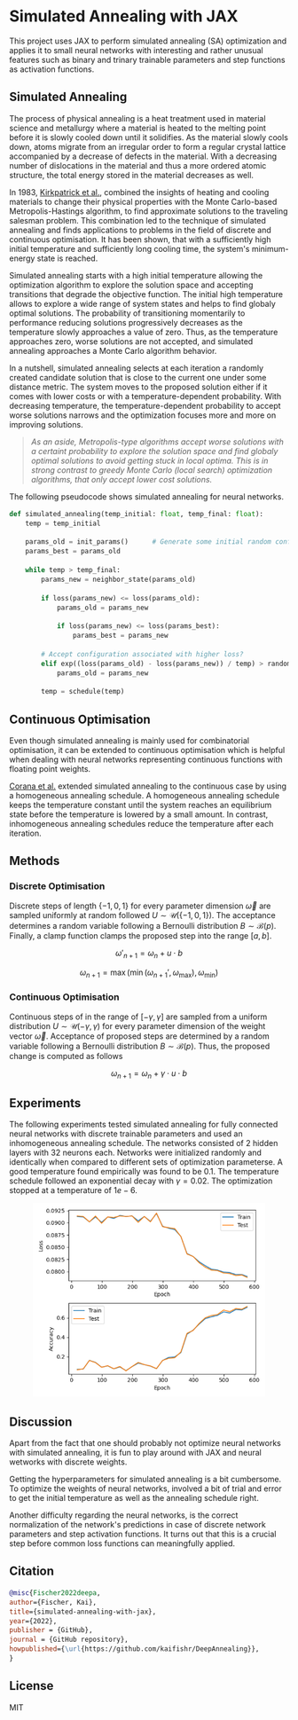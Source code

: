 # Simulated Annealing with JAX

This project uses JAX to perform simulated annealing (SA) optimization and applies it to small neural networks with interesting and rather unusual features such as binary and trinary trainable parameters and step functions as activation functions.


## Simulated Annealing

The process of physical annealing is a heat treatment used in material science and metallurgy where a material is heated to the melting point before it is slowly cooled down until it solidifies. As the material slowly cools down, atoms migrate from an irregular order to form a regular crystal lattice accompanied by a decrease of defects in the material. With a decreasing number of dislocations in the material and thus a more ordered atomic structure, the total energy stored in the material decreases as well. 

In 1983, [Kirkpatrick et al.](https://www.science.org/doi/pdf/10.1126/science.220.4598.671), combined the insights of heating and cooling materials to change their physical properties with the Monte Carlo-based Metropolis-Hastings algorithm, to find approximate solutions to the traveling salesman problem. This combination led to the technique of simulated annealing and finds applications to problems in the field of discrete and continuous optimisation. It has been shown, that with a sufficiently high initial temperature and sufficiently long cooling time, the system's minimum-energy state is reached.

Simulated annealing starts with a high initial temperature allowing the optimization algorithm to explore the solution space and accepting transitions that degrade the objective function. The initial high temperature allows to explore a wide range of system states and helps to find globaly optimal solutions. The probability of transitioning momentarily to performance reducing solutions progressively decreases as the temperature slowly approaches a value of zero. Thus, as the temperature approaches zero, worse solutions are not accepted, and simulated annealing approaches a Monte Carlo algorithm behavior.

In a nutshell, simulated annealing selects at each iteration a randomly created candidate solution that is close to the current one under some distance metric. The system moves to the proposed solution either if it comes with lower costs or with a temperature-dependent probability. With decreasing temperature, the temperature-dependent probability to accept worse solutions narrows and the optimization focuses more and more on improving solutions.

> *As an aside, Metropolis-type algorithms accept worse solutions with a certaint probability to explore the solution space and find globaly optimal solutions to avoid getting stuck in local optima. This is in strong contrast to greedy Monte Carlo (local search) optimization algorithms, that only accept lower cost solutions.*

The following pseudocode shows simulated annealing for neural networks.

```python
def simulated_annealing(temp_initial: float, temp_final: float):
    temp = temp_initial

    params_old = init_params()      # Generate some initial random configuration
    params_best = params_old

    while temp > temp_final:
        params_new = neighbor_state(params_old)

        if loss(params_new) <= loss(params_old):
            params_old = params_new
            
            if loss(params_new) <= loss(params_best):
                params_best = params_new

        # Accept configuration associated with higher loss?
        elif exp((loss(params_old) - loss(params_new)) / temp) > random.random():
            params_old = params_new
            
        temp = schedule(temp)
```


## Continuous Optimisation

Even though simulated annealing is mainly used for combinatorial optimisation, it can be extended to continuous optimisation which is helpful when dealing with neural networks representing continuous functions with floating point weights.

[Corana et al.](https://dl.acm.org/doi/10.1145/29380.29864) extended simulated annealing to the continuous case by using a homogeneous annealing schedule. A homogeneous annealing schedule keeps the temperature constant until the system reaches an equilibrium state before the temperature is lowered by a small amount. In contrast, inhomogeneous annealing schedules reduce the temperature after each iteration.


## Methods

### Discrete Optimisation

Discrete steps of length $\{-1, 0, 1\}$ for every parameter dimension $\vec{\omega}$ are sampled uniformly at random followed $U \sim \mathcal{U}(\{-1, 0, 1\})$. The acceptance determines a random variable following a Bernoulli distribution $B \sim \mathcal{B}(p)$. Finally, a clamp function clamps the proposed step into the range $[a, b]$.

$$\omega'_{n+1} = \omega_n + u \cdot b$$

$$\omega_{n+1} = \max(\min(\omega_{n+1}', \omega_{\max}), \omega_{\min})$$


### Continuous Optimisation

Continuous steps of in the range of $[-\gamma, \gamma]$ are sampled from a uniform distribution $U \sim \mathcal{U}(-\gamma, \gamma)$ for every parameter dimension of the weight vector $\vec{\omega}$. Acceptance of proposed steps are determined by a random variable following a Bernoulli distribution $B \sim \mathcal{B}(p)$. Thus, the proposed change is computed as follows

$$\omega_{n+1} = \omega_n + \gamma \cdot u \cdot b$$


## Experiments

The following experiments tested simulated annealing for fully connected neural networks with discrete trainable parameters and used an inhomogeneous annealing schedule. The networks consisted of 2 hidden layers with 32 neurons each. Networks were initialized randomly and identically when compared to different sets of optimization  parameterse. A good temperature found empirically was found to be $0.1$. The temperature schedule followed an exponential decay with $\gamma = 0.02$. The optimization stopped at a temperature of $1e-6$.

<p align="center">
<img src="docs/loss_accuracy.png" alt="isolated" width="420"/>
</p>


## Discussion

Apart from the fact that one should probably not optimize neural networks with simulated annealing, it is fun to play around with JAX and neural wetworks with discrete weights.

Getting the hyperparameters for simulated annealing is a bit cumbersome. To optimize the weights of neural networks, involved a bit of trial and error to get the initial temperature as well as the annealing schedule right.

Another difficulty regarding the neural networks, is the correct normalization of the network's predictions in case of discrete network parameters and step activation functions. It turns out that this is a crucial step before common loss functions can meaningfully applied.


## Citation

```bibtex
@misc{Fischer2022deepa,
author={Fischer, Kai},
title={simulated-annealing-with-jax},
year={2022},
publisher = {GitHub},
journal = {GitHub repository},
howpublished={\url{https://github.com/kaifishr/DeepAnnealing}},
}
```


## License

MIT